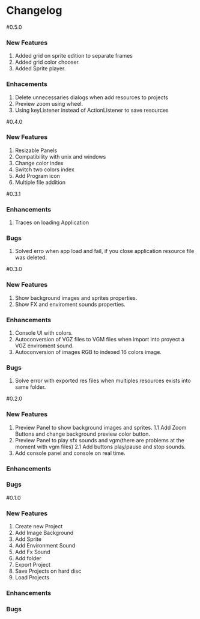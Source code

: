 Changelog
=========

#0.5.0

### New Features
1. Added grid on sprite edition to separate frames
2. Added grid color chooser.
3. Added Sprite player.

### Enhacements
1. Delete unnecessaries dialogs when add resources to projects
2. Preview zoom using wheel.
3. Using keyListener instead of ActionListener to save resources

#0.4.0

### New Features
1. Resizable Panels
2. Compatibility with unix and windows
3. Change color index
4. Switch two colors index
5. Add Program icon
6. Multiple file addition

#0.3.1

### Enhancements
1. Traces on loading Application 

### Bugs
1. Solved erro when app load and fail, if you close application resource file was deleted.

#0.3.0

### New Features
1. Show background images and sprites properties.
2. Show FX and enviroment sounds properties.

### Enhancements
1. Console UI with colors.
2. Autoconversion of VGZ files to VGM files when import into proyect a VGZ enviroment sound.
3. Autoconversion of images RGB to indexed 16 colors image. 

### Bugs
1. Solve error with exported res files when multiples resources exists into same folder.

#0.2.0

### New Features
1. Preview Panel to show background images and sprites.
1.1 Add Zoom Buttons and change background preview color button.
2. Preview Panel to play sfx sounds and vgm(there are problems at the moment with vgm files)
2.1 Add buttons play/pause and stop sounds.
3. Add console panel and console on real time.

### Enhancements
### Bugs

#0.1.0

### New Features
1. Create new Project
2. Add Image Background
3. Add Sprite
4. Add Environment Sound
5. Add Fx Sound
6. Add folder
7. Export Project
8. Save Projects on hard disc
9. Load Projects

### Enhancements
### Bugs